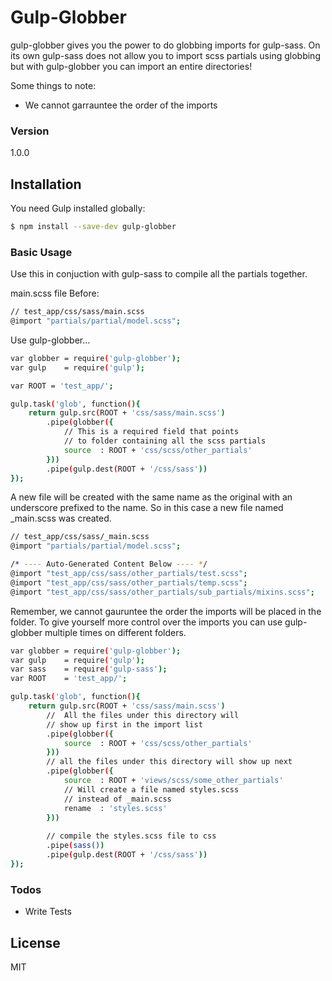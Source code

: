 # Gulp-Globber

gulp-globber gives you the power to do globbing imports for gulp-sass. On its own gulp-sass does not allow you to import scss partials using globbing but with gulp-globber you can import an entire directories!

Some things to note:
  - We cannot garrauntee the order of the imports

### Version
1.0.0

## Installation

You need Gulp installed globally:

```sh
$ npm install --save-dev gulp-globber
```

### Basic Usage
Use this in conjuction with gulp-sass to compile all the partials together.

main.scss file Before:

```sh
// test_app/css/sass/main.scss
@import "partials/partial/model.scss";
```

Use gulp-globber...

```sh
var globber = require('gulp-globber');
var gulp    = require('gulp');

var ROOT = 'test_app/';

gulp.task('glob', function(){
    return gulp.src(ROOT + 'css/sass/main.scss')
        .pipe(globber({
            // This is a required field that points 
            // to folder containing all the scss partials
            source  : ROOT + 'css/scss/other_partials'
        }))
        .pipe(gulp.dest(ROOT + '/css/sass'))
});
```
A new file will be created with the same name as the original with an underscore prefixed to the name. So in this case a new file named _main.scss was created.

```sh
// test_app/css/sass/_main.scss
@import "partials/partial/model.scss";

/* ---- Auto-Generated Content Below ---- */
@import "test_app/css/sass/other_partials/test.scss";
@import "test_app/css/sass/other_partials/temp.scss";
@import "test_app/css/sass/other_partials/sub_partials/mixins.scss";
```
Remember, we cannot gauruntee the order the imports will be placed in the folder. To give yourself more control over the imports you can use gulp-globber multiple times on different folders.

```sh
var globber = require('gulp-globber');
var gulp    = require('gulp');
var sass    = require('gulp-sass');
var ROOT    = 'test_app/';

gulp.task('glob', function(){
    return gulp.src(ROOT + 'css/sass/main.scss')
        //  All the files under this directory will 
        // show up first in the import list
        .pipe(globber({
            source  : ROOT + 'css/scss/other_partials'
        }))
        // all the files under this directory will show up next 
        .pipe(globber({
            source  : ROOT + 'views/scss/some_other_partials'
            // Will create a file named styles.scss 
            // instead of _main.scss
            rename  : 'styles.scss'
        }))
        
        // compile the styles.scss file to css
        .pipe(sass())
        .pipe(gulp.dest(ROOT + '/css/sass'))
});
```


### Todos

 - Write Tests


License
----

MIT
